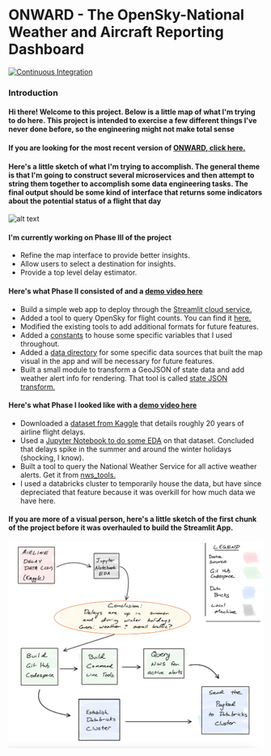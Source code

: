 # ONWARD - The OpenSky-National Weather and Aircraft Reporting Dashboard

[![Continuous Integration](https://github.com/andrewkroening/ONWARD-Streamlit-App/actions/workflows/main.yml/badge.svg)](https://github.com/andrewkroening/ONWARD-Streamlit-App/actions/workflows/main.yml)

### Introduction

#### Hi there! Welcome to this project. Below is a little map of what I'm trying to do here. This project is intended to exercise a few different things I've never done before, so the engineering might not make total sense

#### If you are looking for the most recent version of [ONWARD, click here.](https://onward.streamlitapp.com/)

#### Here's a little sketch of what I'm trying to accomplish. The general theme is that I'm going to construct several microservices and then attempt to string them together to accomplish some data engineering tasks. The final output should be some kind of interface that returns some indicators about the potential status of a flight that day

![alt text](https://github.com/andrewkroening/ONWARD-Streamlit-App/blob/0faa42f9fd5ff6ba68067c99ef84cf423a945e9a/little_tools/Project_roadmap.png?raw=true)

#### I'm currently working on Phase III of the project

* Refine the map interface to provide better insights.
* Allow users to select a destination for insights.
* Provide a top level delay estimator.

#### Here's what Phase II consisted of and a [demo video here](https://youtu.be/8AwRbXZaN1c)

* Build a simple web app to deploy through the [Streamlit cloud service.](https://onward.streamlitapp.com/)
* Added a tool to query OpenSky for flight counts. You can find it [here.](https://github.com/andrewkroening/ONWARD-Streamlit-App/blob/0faa42f9fd5ff6ba68067c99ef84cf423a945e9a/opensky_tools.py)
* Modified the existing tools to add additional formats for future features.
* Added a [constants](https://github.com/andrewkroening/ONWARD-Streamlit-App/blob/0faa42f9fd5ff6ba68067c99ef84cf423a945e9a/constants.py) to house some specific variables that I used throughout.
* Added a [data directory](https://github.com/andrewkroening/ONWARD-Streamlit-App/tree/main/data) for some specific data sources that built the map visual in the app and will be necessary for future features.
* Built a small module to transform a GeoJSON of state data and add weather alert info for rendering. That tool is called [state JSON transform.](https://github.com/andrewkroening/ONWARD-Streamlit-App/blob/a63352dc1888fa3588b093c962474b599f9f4d98/state_json_transform.py)

#### Here's what Phase I looked like with a [demo video here](https://youtu.be/RnMwroCijJQ)

* Downloaded a [dataset from Kaggle](https://www.kaggle.com/datasets/ryanjt/airline-delay-cause) that details roughly 20 years of airline flight delays.
* Used a [Jupyter Notebook to do some EDA](https://github.com/andrewkroening/ONWARD-Streamlit-App/blob/0faa42f9fd5ff6ba68067c99ef84cf423a945e9a/eda/Airline_Delay_EDA.ipynb) on that dataset. Concluded that delays spike in the summer and around the winter holidays (shocking, I know).
* Built a tool to query the National Weather Service for all active weather alerts. Get it from [nws_tools.](https://github.com/andrewkroening/ONWARD-Streamlit-App/blob/0faa42f9fd5ff6ba68067c99ef84cf423a945e9a/nws_tools.py)
* I used a databricks cluster to temporarily house the data, but have since depreciated that feature because it was overkill for how much data we have here.

#### If you are more of a visual person, here's a little sketch of the first chunk of the project before it was overhauled to build the Streamlit App.

![alt text](https://github.com/nogibjj/Flight-Delay-Project-Kroening/blob/fe7e31c6376132588065c531f956ed9b95173954/little_tools/Phase_I.png?raw=true)

